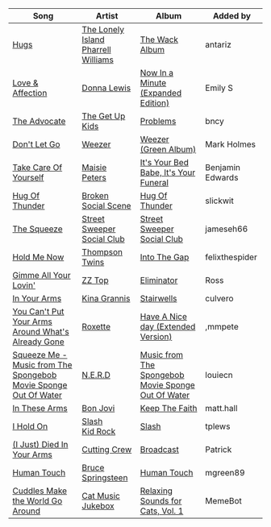 | Song | Artist | Album | Added by |
|-|-|-|-|
| [Hugs](https://open.spotify.com/track/641VgRfGrvmWir1zVDAvaX) | [The Lonely Island](https://open.spotify.com/artist/1f5GqyOPo0CkotzzRwviBu)<br>[Pharrell Williams](https://open.spotify.com/artist/2RdwBSPQiwcmiDo9kixcl8) | [The Wack Album](https://open.spotify.com/album/46j0zit3m0xk3p96th7pjr) | antariz |
| [Love & Affection](https://open.spotify.com/track/4gnhZLC7eHo0qdecFgn6Bj) | [Donna Lewis](https://open.spotify.com/artist/2EfG2EoT8GFJrMiilbTVl2) | [Now In a Minute (Expanded Edition)](https://open.spotify.com/album/4RWONBn4p29IHSqKDN2KHK) | Emily S |
| [The Advocate](https://open.spotify.com/track/7ulnclIxlgb91lK2HcLauz) | [The Get Up Kids](https://open.spotify.com/artist/54Bjxn26WsjfslQbNVtSCm) | [Problems](https://open.spotify.com/album/0Jrl4WdiuTuZTYK5PHjOse) | bncy |
| [Don't Let Go](https://open.spotify.com/track/7HFC0t4r97pMHDRrv7lo7k) | [Weezer](https://open.spotify.com/artist/3jOstUTkEu2JkjvRdBA5Gu) | [Weezer (Green Album)](https://open.spotify.com/album/2OBSz5Nlto0Q5CtYPzPY7c) | Mark Holmes |
| [Take Care Of Yourself](https://open.spotify.com/track/4QZpLKS4a8LkjjKNVm7Flq) | [Maisie Peters](https://open.spotify.com/artist/2RVvqRBon9NgaGXKfywDSs) | [It's Your Bed Babe, It's Your Funeral](https://open.spotify.com/album/1sbCW0I7rP05Zyru3gSyiH) | Benjamin Edwards |
| [Hug Of Thunder](https://open.spotify.com/track/5eyTSlaihupr5Evo1pigNw) | [Broken Social Scene](https://open.spotify.com/artist/7lOJ7WXyopaxri0dbOiZkd) | [Hug Of Thunder](https://open.spotify.com/album/6oPAq3tPMGIvlpjoscQP4g) | slickwit |
| [The Squeeze](https://open.spotify.com/track/3dfrGhTo6OHiss8363TC6r) | [Street Sweeper Social Club](https://open.spotify.com/artist/1YghQU3PwfnDu94PRfE4pv) | [Street Sweeper Social Club](https://open.spotify.com/album/62R1tsiIXUb9Iq6MuRoaMp) | jameseh66 |
| [Hold Me Now](https://open.spotify.com/track/0BJU4rYOfj43xHw6gvTIwE) | [Thompson Twins](https://open.spotify.com/artist/5jVeqi3PNaTOajfvBa4uFn) | [Into The Gap](https://open.spotify.com/album/0jcUegqpKCfHQ8va6aWwv0) | felixthespider |
| [Gimme All Your Lovin'](https://open.spotify.com/track/0OBwxFLu6Yj61s2OagYbgY) | [ZZ Top](https://open.spotify.com/artist/2AM4ilv6UzW0uMRuqKtDgN) | [Eliminator](https://open.spotify.com/album/5LMGAYhn2ywaxGZdtmXGpw) | Ross |
| [In Your Arms](https://open.spotify.com/track/52UUUJnBvaEX4LtEbtJgUI) | [Kina Grannis](https://open.spotify.com/artist/7h4j9YTJJuAHzLCc3KCvYu) | [Stairwells](https://open.spotify.com/album/3gPrzKtqmWyccA4fJrurIB) | culvero |
| [You Can't Put Your Arms Around What's Already Gone](https://open.spotify.com/track/1qn90uyxmtvYJJ3UAlG1GI) | [Roxette](https://open.spotify.com/artist/2SHhfs4BiDxGQ3oxqf0UHY) | [Have A Nice day (Extended Version)](https://open.spotify.com/album/0Zs3mjPZUkBvltuA6qLNuO) | ,mmpete |
| [Squeeze Me - Music from The Spongebob Movie Sponge Out Of Water](https://open.spotify.com/track/4NiASElOCCufhFEFeVa6Ep) | [N.E.R.D](https://open.spotify.com/artist/5wPoxI5si3eJsYYwyXV4Wi) | [Music from The Spongebob Movie Sponge Out Of Water](https://open.spotify.com/album/5xCCWAG0OGSLzim35JAElt) | louiecn |
| [In These Arms](https://open.spotify.com/track/0vTKR5TQD03kASmEGlyDF3) | [Bon Jovi](https://open.spotify.com/artist/58lV9VcRSjABbAbfWS6skp) | [Keep The Faith](https://open.spotify.com/album/2FbviTPUjgJJUxsGM1sGDq) | matt.hall |
| [I Hold On](https://open.spotify.com/track/2VVTiRwAnLohB611hYLsd2) | [Slash](https://open.spotify.com/artist/4Cqia9vrAbm7ANXbJGXsTE)<br>[Kid Rock](https://open.spotify.com/artist/7dOBabd5O4CvKrg4iriHTM) | [Slash](https://open.spotify.com/album/7c2iOQrUD7KZznr4EMqPN3) | tplews |
| [(I Just) Died In Your Arms](https://open.spotify.com/track/4ByEFOBuLXpCqvO1kw8Wdm) | [Cutting Crew](https://open.spotify.com/artist/3cniTumSiUysiPWXapGx1i) | [Broadcast](https://open.spotify.com/album/3wCe8HjHk6QNGcf5D3jgW1) | Patrick |
| [Human Touch](https://open.spotify.com/track/1o53HbxmOy5TzThJdBaDZb) | [Bruce Springsteen](https://open.spotify.com/artist/3eqjTLE0HfPfh78zjh6TqT) | [Human Touch](https://open.spotify.com/album/5vza8Bd9yp7kRX45QsUljF) | mgreen89 |
| [Cuddles Make the World Go Around](https://open.spotify.com/track/1fqQmo4T8bs6P8rMA2IFJ9) | [Cat Music Jukebox](https://open.spotify.com/artist/3rMjDScj1wZuL91Yj0NIlT) | [Relaxing Sounds for Cats, Vol. 1](https://open.spotify.com/album/3qixscFHpZc3A04VurVaBE) | MemeBot |